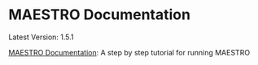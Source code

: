 # MAESTRO Documentation

Latest Version: 1.5.1

[MAESTRO Documentation](https://baigal628.github.io/MAESTRO_documentation/): A step by step tutorial for running MAESTRO
